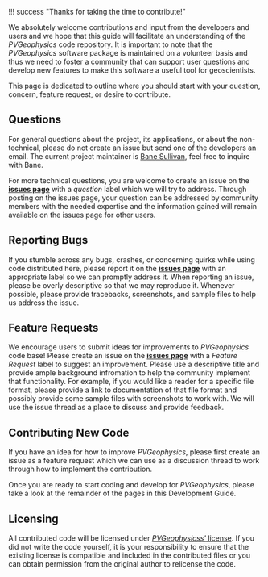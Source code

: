 [mywebsite]: http://banesullivan.com
[issues]: https://github.com/OpenGeoVis/PVGeophysics/issues
[license]: https://github.com/OpenGeoVis/PVGeophysics/blob/master/LICENSE

!!! success "Thanks for taking the time to contribute!"

We absolutely welcome contributions and input from the developers and users and we hope that this guide will facilitate an understanding of the *PVGeophysics* code repository. It is important to note that the *PVGeophysics* software package is maintained on a volunteer basis and thus we need to foster a community that can support user questions and develop new features to make this software a useful tool for geoscientists.

This page is dedicated to outline where you should start with your question, concern, feature request, or desire to contribute.

## Questions
For general questions about the project, its applications, or about the non-technical, please do not create an issue but send one of the developers an email. The current project maintainer is [Bane Sullivan][mywebsite], feel free to inquire with Bane.


For more technical questions, you are welcome to create an issue on the [**issues page**][issues] with a *question* label which we will try to address. Through posting on the issues page, your question can be addressed by community members with the needed expertise and the information gained will remain available on the issues page for other users.


## Reporting Bugs
If you stumble across any bugs, crashes, or concerning quirks while using code distributed here, please report it on the [**issues page**][issues] with an appropriate label so we can promptly address it.
When reporting an issue, please be overly descriptive so that we may reproduce it. Whenever possible, please provide tracebacks, screenshots, and sample files to help us address the issue.

## Feature Requests
We encourage users to submit ideas for improvements to *PVGeophysics* code base! Please create an issue on the [**issues page**][issues] with a *Feature Request* label to suggest an improvement.
Please use a descriptive title and provide ample background infromation to help the community implement that functionality. For example, if you would like a reader for a specific file format, please provide a link to documentation of that file format and possibly provide some sample files with screenshots to work with. We will use the issue thread as a place to discuss and provide feedback.

## Contributing New Code
If you have an idea for how to improve *PVGeophysics*, please first create an issue as a feature request which we can use as a discussion thread to work through how to implement the contribution.

Once you are ready to start coding and develop for *PVGeophysics*, please take a look at the remainder of the pages in this Development Guide.

## Licensing
All contributed code will be licensed under [*PVGeophysicss'* license][license]. If you did not write the code yourself, it is your responsibility to ensure that the existing license is compatible and included in the contributed files or you can obtain permission from the original author to relicense the code.
